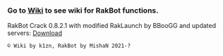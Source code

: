 ### Go to **[Wiki](https://github.com/k1zn/RakBot/wiki/)** to see wiki for **RakBot functions**.

RakBot Crack 0.8.2.1 with modified RakLaunch by BBooGG and updated servers: [Download](https://files.kizn.fun/RakBot-0.8.2.1.exe)

` © Wiki by k1zn, RakBot by MishaN 2021-? `
